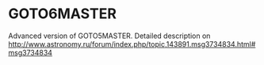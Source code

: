 # GOTO6MASTER
Advanced version of GOTO5MASTER.
Detailed description on http://www.astronomy.ru/forum/index.php/topic,143891.msg3734834.html#msg3734834
